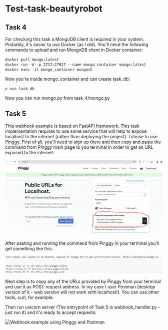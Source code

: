 # Test-task-beautyrobot

## Task 4
For checking this task a MongoDB client is required in your system. Probably, it's easier to use Docker (as I did). You'll need the following commands to upload and run MongoDB client in Docker container:
```
docker pull mongo:latest
docker run -d -p 2717:27017 --name mongo_container mongo:latest
docker exec -it mongo_container mongosh
```
Now you're inside mongo_container and can create task_db:
```
> use task_db
```
Now you can run mongo.py from task_4/mongo.py

## Task 5
This webhook example is based on FastAPI framework. This task implementation requires to use some service that will help to expose localhost to the internet (rather than deploying the project). I chose to use [Pinggy](https://pinggy.io/). First of all, you'll need to sign up there and then copy and paste the command from Pinggy main page to you terminal in order to get an URL exposed to the internet:

![Pinggy main page](https://github.com/David-Roklem/Test-task-beautyrobot/blob/main/Pinggy-main-page.png)

After pasting and running the command from Pinggy in your terminal you'll get something like this:

![Pinggy in terminal](https://github.com/David-Roklem/Test-task-beautyrobot/blob/main/Pinggy_terminal.png)

Next step is to copy any of the URLs provided by Pinggy from your terminal and use it as POST request address. In my case I user Postman (desktop version of it - web version will not work with localhost!). You can use other tools, curl, for example.

Then run uvicorn server (The entrypoint of Task 5 is webhook_handler.py - just run it) and it's ready to accept requests:

![Webhook example using Pinggy and Postman](https://github.com/David-Roklem/Test-task-beautyrobot/blob/main/POSTMAN_WEBHOOK.gif)
